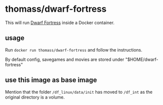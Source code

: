 # thomass/dwarf-fortress

This will run [Dwarf Fortress](http://www.bay12games.com/dwarves/) inside a Docker container.

## usage

Run `docker run thomass/dwarf-fortress` and follow the instructions.

By default config, savegames and movies are stored under "$HOME/dwarf-fortress"

## use this image as base image

Mention that the folder `/df_linux/data/init` has moved to `/df_int` as the original directory is a volume.
